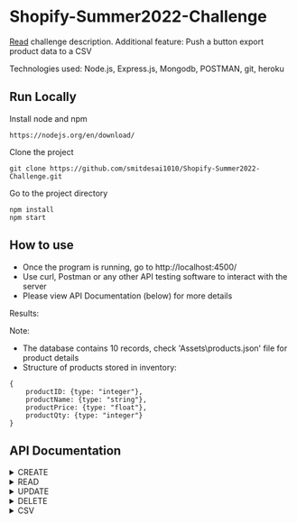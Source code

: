 # Shopify-Summer2022-Challenge

[Read]() challenge description.
Additional feature: Push a button export product data to a CSV


Technologies used: Node.js, Express.js, Mongodb, POSTMAN, git, heroku


## Run Locally

Install node and npm
```
https://nodejs.org/en/download/
```

Clone the project

```
git clone https://github.com/smitdesai1010/Shopify-Summer2022-Challenge.git
```

Go to the project directory

```
npm install     
npm start   
```

## How to use

- Once the program is running, go to http://localhost:4500/
- Use curl, Postman or any other API testing software to interact with the server
- Please view API Documentation (below) for more details

Results: 

Note: 
- The database contains 10 records, check 'Assets\products.json' file for product details
- Structure of products stored in inventory: 
```
{
    productID: {type: "integer"},
    productName: {type: "string"},
    productPrice: {type: "float"},
    productQty: {type: "integer"}
}
```
 
## API Documentation

<details>
<summary>CREATE</summary>
<br>

| URL | METHOD | BODY | RETURN | DESCRIPTION |
|-----|--------|------|--------|-------------|
|/product | POST | JSON or Array of JSON | JSON | Accepts JSON of product details outlined by the schema and returns the outcome of insertion |

Schema: 
```
{
    type: "object",
    properties: {
      productID: {type: "integer"},
      productName: {type: "string"},
      productPrice: {type: "number"},
      productQty: {type: "integer"}
    },
    required: ["productID","productName","productPrice","productQty"],
    additionalProperties: false,
}
```

Possible Errors: 
- 400: "Invalid Request data" (if above given syntax is not followed)
- View the returned object for more information
</details>


<details>
<summary>READ</summary>
<br>

| URL | METHOD | BODY | RETURN | DESCRIPTION |
|-----|--------|------|--------|-------------|
|/product       | GET | None | Array of JSON | Details of every product |
|/product/:id   | GET | None | JSON          | Details of requested product |

Possible Errors: 
- 400: "Invalid Request data" (if above given syntax is not followed)
- 400: "Invalid ID"
- 404: "Requested resource not found"
- 500: "Internal Server Error"
</details>

<details>
<summary>UPDATE</summary>
<br>

| URL | METHOD | BODY | RETURN | DESCRIPTION |
|-----|--------|------|--------|-------------|
|/product | PUT | JSON or Array of JSON | JSON | Accepts JSON of product details outlined by the schema and returns the outcome of updation |

Schema: 

```
{
    type: "object",
    properties: {
      productID: {type: "integer"},
      productName: {type: "string"},
      productPrice: {type: "number"},
      productQty: {type: "integer"}
    },
    required: ["productID"],
    additionalProperties: false,
}
```


Possible Errors: 
- 400: "Invalid Request data" (if above given syntax is not followed)
- View the returned object for more information
</details>

<details>
<summary>DELETE</summary>
<br>

| URL | METHOD | BODY | RETURN | DESCRIPTION |
|-----|--------|------|--------|-------------|
|/product       | DELETE | None | None | Deletes every product |
|/product/:id   | DELETE | None | None | Deletes requested product |

Possible Errors: 
- 400: "Invalid Request data" (if above given syntax is not followed)
- 400: "Invalid ID"
- 400: "Delete request was not acknowledged by the database"
- 404: "Requested resource not found"
- 500: "Internal Server Error"
</details>

<details>
<summary>CSV</summary>
<br>

| URL | METHOD | BODY | RETURN | DESCRIPTION |
|-----|--------|------|--------|-------------|
|/product       | GET | None | String of CSV | CSV of every product |
|/product/:id   | GET | None | String of CSV | CSV of requested product |

Possible Errors: 
- 400: "Invalid Request data" (if above given syntax is not followed)
- 400: "Invalid ID"
- 404: "Requested resource not found"
- 500: "Internal Server Error"
</details>
